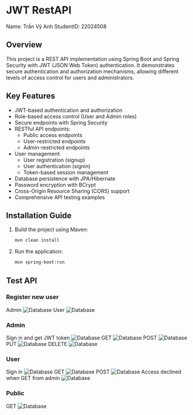 # JWT RestAPI

Name: Trần Vỹ Anh
StudentID: 22024508

## Overview
This project is a REST API implementation using Spring Boot and Spring Security with JWT (JSON Web Token) authentication. It demonstrates secure authentication and authorization mechanisms, allowing different levels of access control for users and administrators.

## Key Features
- JWT-based authentication and authorization
- Role-based access control (User and Admin roles)
- Secure endpoints with Spring Security
- RESTful API endpoints:
  - Public access endpoints
  - User-restricted endpoints
  - Admin-restricted endpoints
- User management:
  - User registration (signup)
  - User authentication (signin)
  - Token-based session management
- Database persistence with JPA/Hibernate
- Password encryption with BCrypt
- Cross-Origin Resource Sharing (CORS) support
- Comprehensive API testing examples

## Installation Guide
1. Build the project using Maven:
    ```sh
    mvn clean install
    ```

2. Run the application:
    ```sh
    mvn spring-boot:run
    ```

## Test API
### Register new user
Admin
![Database](spring-boot-jwt-api/src/main/resources/img/admin_signup.png)
User
![Database](spring-boot-jwt-api/src/main/resources/img/user_signup.png)

### Admin 
Sign in and get JWT token
![Database](spring-boot-jwt-api/src/main/resources/img/admin_signin_getjwt.png)
GET
![Database](spring-boot-jwt-api/src/main/resources/img/test_admin_get.png)
POST
![Database](spring-boot-jwt-api/src/main/resources/img/test_admin_post.png)
PUT
![Database](spring-boot-jwt-api/src/main/resources/img/test_admin_put.png)
DELETE
![Database](spring-boot-jwt-api/src/main/resources/img/test_admin_del.png)

### User
Sign in
![Database](spring-boot-jwt-api/src/main/resources/img/user_signin.png)
GET
![Database](spring-boot-jwt-api/src/main/resources/img/test_user_get.png)
POST
![Database](spring-boot-jwt-api/src/main/resources/img/test_user_post.png)
Access declined when GET from admin
![Database](spring-boot-jwt-api/src/main/resources/img/test_user_get_admin_decline.png)

### Public
GET
![Database](spring-boot-jwt-api/src/main/resources/img/test_public_get.png)
